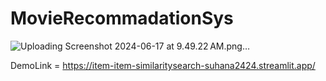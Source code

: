 # MovieRecommadationSys
![Uploading Screenshot 2024-06-17 at 9.49.22 AM.png…]()


DemoLink = https://item-item-similaritysearch-suhana2424.streamlit.app/
